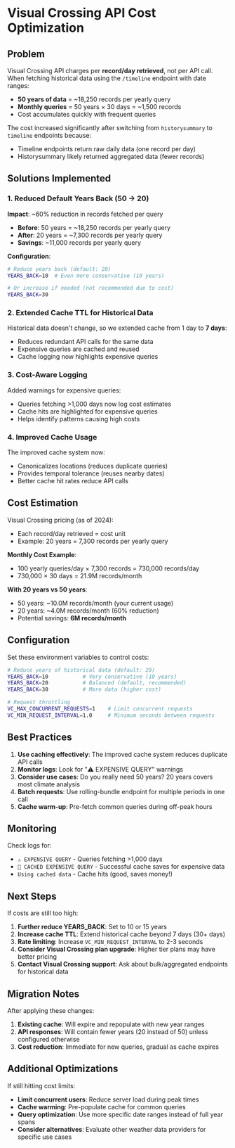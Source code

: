 # Visual Crossing API Cost Optimization

## Problem

Visual Crossing API charges per **record/day retrieved**, not per API call. When fetching historical data using the `/timeline` endpoint with date ranges:

- **50 years of data** = ~18,250 records per yearly query
- **Monthly queries** = 50 years × 30 days = ~1,500 records
- Cost accumulates quickly with frequent queries

The cost increased significantly after switching from `historysummary` to `timeline` endpoints because:

- Timeline endpoints return raw daily data (one record per day)
- Historysummary likely returned aggregated data (fewer records)

## Solutions Implemented

### 1. Reduced Default Years Back (50 → 20)

**Impact**: ~60% reduction in records fetched per query

- **Before**: 50 years = ~18,250 records per yearly query
- **After**: 20 years = ~7,300 records per yearly query
- **Savings**: ~11,000 records per yearly query

**Configuration**:

```bash
# Reduce years back (default: 20)
YEARS_BACK=10  # Even more conservative (10 years)

# Or increase if needed (not recommended due to cost)
YEARS_BACK=30
```

### 2. Extended Cache TTL for Historical Data

Historical data doesn't change, so we extended cache from 1 day to **7 days**:

- Reduces redundant API calls for the same data
- Expensive queries are cached and reused
- Cache logging now highlights expensive queries

### 3. Cost-Aware Logging

Added warnings for expensive queries:

- Queries fetching >1,000 days now log cost estimates
- Cache hits are highlighted for expensive queries
- Helps identify patterns causing high costs

### 4. Improved Cache Usage

The improved cache system now:

- Canonicalizes locations (reduces duplicate queries)
- Provides temporal tolerance (reuses nearby dates)
- Better cache hit rates reduce API calls

## Cost Estimation

Visual Crossing pricing (as of 2024):

- Each record/day retrieved = cost unit
- Example: 20 years = 7,300 records per yearly query

**Monthly Cost Example**:

- 100 yearly queries/day × 7,300 records = 730,000 records/day
- 730,000 × 30 days = 21.9M records/month

**With 20 years vs 50 years**:

- 50 years: ~10.0M records/month (your current usage)
- 20 years: ~4.0M records/month (60% reduction)
- Potential savings: **6M records/month**

## Configuration

Set these environment variables to control costs:

```bash
# Reduce years of historical data (default: 20)
YEARS_BACK=10           # Very conservative (10 years)
YEARS_BACK=20           # Balanced (default, recommended)
YEARS_BACK=30           # More data (higher cost)

# Request throttling
VC_MAX_CONCURRENT_REQUESTS=1    # Limit concurrent requests
VC_MIN_REQUEST_INTERVAL=1.0     # Minimum seconds between requests
```

## Best Practices

1. **Use caching effectively**: The improved cache system reduces duplicate API calls
2. **Monitor logs**: Look for "⚠️ EXPENSIVE QUERY" warnings
3. **Consider use cases**: Do you really need 50 years? 20 years covers most climate analysis
4. **Batch requests**: Use rolling-bundle endpoint for multiple periods in one call
5. **Cache warm-up**: Pre-fetch common queries during off-peak hours

## Monitoring

Check logs for:

- `⚠️ EXPENSIVE QUERY` - Queries fetching >1,000 days
- `💾 CACHED EXPENSIVE QUERY` - Successful cache saves for expensive data
- `Using cached data` - Cache hits (good, saves money!)

## Next Steps

If costs are still too high:

1. **Further reduce YEARS_BACK**: Set to 10 or 15 years
2. **Increase cache TTL**: Extend historical cache beyond 7 days (30+ days)
3. **Rate limiting**: Increase `VC_MIN_REQUEST_INTERVAL` to 2-3 seconds
4. **Consider Visual Crossing plan upgrade**: Higher tier plans may have better pricing
5. **Contact Visual Crossing support**: Ask about bulk/aggregated endpoints for historical data

## Migration Notes

After applying these changes:

1. **Existing cache**: Will expire and repopulate with new year ranges
2. **API responses**: Will contain fewer years (20 instead of 50) unless configured otherwise
3. **Cost reduction**: Immediate for new queries, gradual as cache expires

## Additional Optimizations

If still hitting cost limits:

- **Limit concurrent users**: Reduce server load during peak times
- **Cache warming**: Pre-populate cache for common queries
- **Query optimization**: Use more specific date ranges instead of full year spans
- **Consider alternatives**: Evaluate other weather data providers for specific use cases

